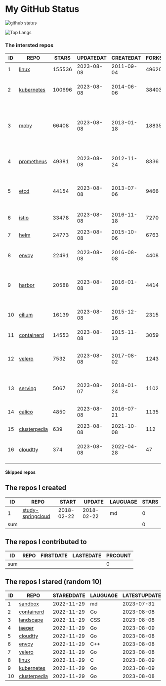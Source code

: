 # My GitHub Status

<img src="https://github-readme-stats-1.yihong0618.vercel.app/api?username=daoqingniu&show_icons=true&&&hide_title=true&count_private=true" alt="github status" />

![Top Langs](https://github-readme-stats-1.yihong0618.vercel.app/api/top-langs/?username=daoqingniu&layout=compact)

<!--START_SECTION:github_repos-->
### The intersted repos
| ID |                              REPO                               | STARS  | UPDATEDAT  | CREATEDAT  | FORKSCOUNT |                                              DESCRIPTIONS                                              |
|----|-----------------------------------------------------------------|--------|------------|------------|------------|--------------------------------------------------------------------------------------------------------|
|  1 | [linux](https://github.com/torvalds/linux)                      | 155536 | 2023-08-08 | 2011-09-04 |      49620 | Linux kernel source tree                                                                               |
|  2 | [kubernetes](https://github.com/kubernetes/kubernetes)          | 100696 | 2023-08-08 | 2014-06-06 |      38403 | Production-Grade Container Scheduling and Management                                                   |
|  3 | [moby](https://github.com/moby/moby)                            |  66408 | 2023-08-08 | 2013-01-18 |      18835 | Moby Project - a collaborative project for the container ecosystem to assemble container-based systems |
|  4 | [prometheus](https://github.com/prometheus/prometheus)          |  49381 | 2023-08-08 | 2012-11-24 |       8336 | The Prometheus monitoring system and time series database.                                             |
|  5 | [etcd](https://github.com/etcd-io/etcd)                         |  44154 | 2023-08-08 | 2013-07-06 |       9466 | Distributed reliable key-value store for the most critical data of a distributed system                |
|  6 | [istio](https://github.com/istio/istio)                         |  33478 | 2023-08-08 | 2016-11-18 |       7270 | Connect, secure, control, and observe services.                                                        |
|  7 | [helm](https://github.com/helm/helm)                            |  24773 | 2023-08-08 | 2015-10-06 |       6763 | The Kubernetes Package Manager                                                                         |
|  8 | [envoy](https://github.com/envoyproxy/envoy)                    |  22491 | 2023-08-08 | 2016-08-08 |       4408 | Cloud-native high-performance edge/middle/service proxy                                                |
|  9 | [harbor](https://github.com/goharbor/harbor)                    |  20588 | 2023-08-08 | 2016-01-28 |       4414 | An open source trusted cloud native registry project that stores, signs, and scans content.            |
| 10 | [cilium](https://github.com/cilium/cilium)                      |  16139 | 2023-08-08 | 2015-12-16 |       2315 | eBPF-based Networking, Security, and Observability                                                     |
| 11 | [containerd](https://github.com/containerd/containerd)          |  14553 | 2023-08-08 | 2015-11-13 |       3059 | An open and reliable container runtime                                                                 |
| 12 | [velero](https://github.com/vmware-tanzu/velero)                |   7532 | 2023-08-08 | 2017-08-02 |       1243 | Backup and migrate Kubernetes applications and their persistent volumes                                |
| 13 | [serving](https://github.com/knative/serving)                   |   5067 | 2023-08-07 | 2018-01-24 |       1102 | Kubernetes-based, scale-to-zero, request-driven compute                                                |
| 14 | [calico](https://github.com/projectcalico/calico)               |   4850 | 2023-08-08 | 2016-07-21 |       1135 | Cloud native networking and network security                                                           |
| 15 | [clusterpedia](https://github.com/clusterpedia-io/clusterpedia) |    639 | 2023-08-08 | 2021-10-08 |        112 | The Encyclopedia of Kubernetes clusters                                                                |
| 16 | [cloudtty](https://github.com/cloudtty/cloudtty)                |    374 | 2023-08-08 | 2022-04-28 |         47 | A Friendly Kubernetes CloudShell (Web Terminal) !                                                      |



#### Skipped repos
<!--END_SECTION:github_repos-->

<!--START_SECTION:my_github-->
## The repos I created
| ID  |                                 REPO                                 |   START    |   UPDATE   | LAUGUAGE | STARS |
|-----|----------------------------------------------------------------------|------------|------------|----------|-------|
|   1 | [study-springcloud](https://github.com/daoqingniu/study-springcloud) | 2018-02-22 | 2018-02-22 | md       |     0 |
| sum |                                                                      |            |            |          |     0 |

## The repos I contributed to
| ID  | REPO | FIRSTDATE | LASTEDATE | PRCOUNT |
|-----|------|-----------|-----------|---------|
| sum |      |           |           |       0 |

## The repos I stared (random 10)
| ID |                              REPO                               | STAREDDATE | LAUGUAGE | LATESTUPDATE |
|----|-----------------------------------------------------------------|------------|----------|--------------|
|  1 | [sandbox](https://github.com/cncf/sandbox)                      | 2022-11-29 | md       | 2023-07-31   |
|  2 | [containerd](https://github.com/containerd/containerd)          | 2022-11-29 | Go       | 2023-08-08   |
|  3 | [landscape](https://github.com/cncf/landscape)                  | 2022-11-29 | CSS      | 2023-08-08   |
|  4 | [jaeger](https://github.com/jaegertracing/jaeger)               | 2022-11-29 | Go       | 2023-08-09   |
|  5 | [cloudtty](https://github.com/cloudtty/cloudtty)                | 2022-11-29 | Go       | 2023-08-08   |
|  6 | [envoy](https://github.com/envoyproxy/envoy)                    | 2022-11-29 | C++      | 2023-08-08   |
|  7 | [velero](https://github.com/vmware-tanzu/velero)                | 2022-11-29 | Go       | 2023-08-08   |
|  8 | [linux](https://github.com/torvalds/linux)                      | 2022-11-29 | C        | 2023-08-09   |
|  9 | [kubernetes](https://github.com/kubernetes/kubernetes)          | 2022-11-29 | Go       | 2023-08-09   |
| 10 | [clusterpedia](https://github.com/clusterpedia-io/clusterpedia) | 2022-11-29 | Go       | 2023-08-08   |

<!--END_SECTION:my_github-->
